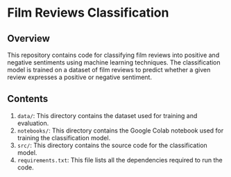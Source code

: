 # Film Reviews Classification

## Overview
This repository contains code for classifying film reviews into positive and negative sentiments using machine learning techniques. The classification model is trained on a dataset of film reviews to predict whether a given review expresses a positive or negative sentiment.

## Contents
1. `data/`: This directory contains the dataset used for training and evaluation.
2. `notebooks/`: This directory contains the Google Colab notebook used for training the classification model.
3. `src/`: This directory contains the source code for the classification model.
4. `requirements.txt`: This file lists all the dependencies required to run the code.
